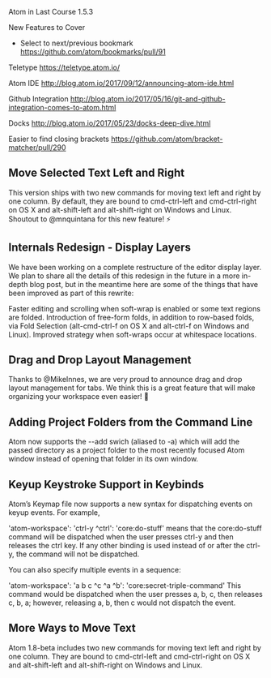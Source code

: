 Atom in Last Course 1.5.3

New Features to Cover

- Select to next/previous bookmark
https://github.com/atom/bookmarks/pull/91

Teletype
https://teletype.atom.io/

Atom IDE
http://blog.atom.io/2017/09/12/announcing-atom-ide.html

Github Integration
http://blog.atom.io/2017/05/16/git-and-github-integration-comes-to-atom.html

Docks
http://blog.atom.io/2017/05/23/docks-deep-dive.html

Easier to find closing brackets
https://github.com/atom/bracket-matcher/pull/290

## Move Selected Text Left and Right

This version ships with two new commands for moving text left and right by one column. By default, they are bound to cmd-ctrl-left and cmd-ctrl-right on OS X and alt-shift-left and alt-shift-right on Windows and Linux. Shoutout to @mnquintana for this new feature! :zap:



## Internals Redesign - Display Layers
We have been working on a complete restructure of the editor display layer. We plan to share all the details of this redesign in the future in a more in-depth blog post, but in the meantime here are some of the things that have been improved as part of this rewrite:

Faster editing and scrolling when soft-wrap is enabled or some text regions are folded.
Introduction of free-form folds, in addition to row-based folds, via Fold Selection (alt-cmd-ctrl-f on OS X and alt-ctrl-f on Windows and Linux).
Improved strategy when soft-wraps occur at whitespace locations.


## Drag and Drop Layout Management
Thanks to @MikeInnes, we are very proud to announce drag and drop layout management for tabs. We think this is a great feature that will make organizing your workspace even easier! :tada:

## Adding Project Folders from the Command Line
Atom now supports the --add swich (aliased to -a) which will add the passed directory as a project folder to the most recently focused Atom window instead of opening that folder in its own window.

## Keyup Keystroke Support in Keybinds
Atom’s Keymap file now supports a new syntax for dispatching events on keyup events. For example,

'atom-workspace':
  'ctrl-y ^ctrl': 'core:do-stuff'
means that the core:do-stuff command will be dispatched when the user presses ctrl-y and then releases the ctrl key. If any other binding is used instead of or after the ctrl-y, the command will not be dispatched.

You can also specify multiple events in a sequence:

'atom-workspace':
  'a b c ^c ^a ^b': 'core:secret-triple-command'
This command would be dispatched when the user presses a, b, c, then releases c, b, a; however, releasing a, b, then c would not dispatch the event.


## More Ways to Move Text
Atom 1.8-beta includes two new commands for moving text left and right by one column. They are bound to cmd-ctrl-left and cmd-ctrl-right on OS X and alt-shift-left and alt-shift-right on Windows and Linux.
